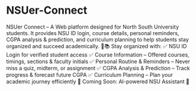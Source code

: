 # NSUer-Connect
NSUer Connect – A Web platform designed for North South University students. It provides NSU ID login, course details, personal reminders, CGPA analysis &amp; prediction, and curriculum planning to help students stay organized and succeed academically. 🚀📚
Stay organized with:
✅ NSU ID Login for verified student access
✅ Course Information – Offered courses, timings, sections & faculty initials
✅ Personal Routine & Reminders – Never miss a quiz, midterm, or assignment
✅ CGPA Analysis & Prediction – Track progress & forecast future CGPA
✅ Curriculum Planning – Plan your academic journey efficiently
🚀 Coming Soon: AI-powered NSU Assistant 🤖
